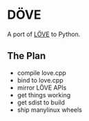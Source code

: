 # DÖVE

A port of [LÖVE](http://www.love2d.org/) to Python.

## The Plan

- compile love.cpp
- bind to love.cpp
- mirror LÖVE APIs
- get things working
- get sdist to build
- ship manylinux wheels
